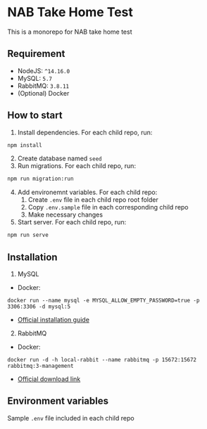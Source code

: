 # NAB Take Home Test
This is a monorepo for NAB take home test

## Requirement
- NodeJS: `^14.16.0`
- MySQL: `5.7`
- RabbitMQ: `3.8.11`
- (Optional) Docker

## How to start

1. Install dependencies. For each child repo, run:
```bash
npm install
```
2. Create database named `seed`
3. Run migrations. For each child repo, run:
```bash
npm run migration:run
```
4. Add environemnt variables. For each child repo:
   1. Create `.env` file in each child repo root folder
   2. Copy `.env.sample` file in each corresponding child repo
   3. Make necessary changes
5. Start server. For each child repo, run:
```bash
npm run serve
```

## Installation
1. MySQL
- Docker:
```docker
docker run --name mysql -e MYSQL_ALLOW_EMPTY_PASSWORD=true -p 3306:3306 -d mysql:5
```
- [Official installation guide](https://dev.mysql.com/doc/mysql-installation-excerpt/5.7/en/installing.html)
2. RabbitMQ
- Docker:
```docker
docker run -d -h local-rabbit --name rabbitmq -p 15672:15672 rabbitmq:3-management
```
- [Official download link](https://www.rabbitmq.com/download.html)

## Environment variables
Sample `.env` file included in each child repo
